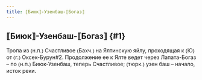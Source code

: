 ```yaml
---
title: ⟦Биюк⟧-Узенбаш-⟦Богаз⟧
---
```

## ⟦Биюк⟧-Узенбаш-⟦Богаз⟧ {#1}

Тропа из ⦅н.п.⦆ Счастливое ⦅Бахч.⦆ на Ялтинскую яйлу, проходящая к ⦅Ю⦆ от ⦅г.⦆ Оксек-Бурун#2. Продолжение ее к Ялте ведет через Лапата-Богаз – по ⦅н.п.⦆ Биюк-Узенбаш, теперь Счастливое; ⦅тюрк.⦆ узен баш – начало, исток реки.
